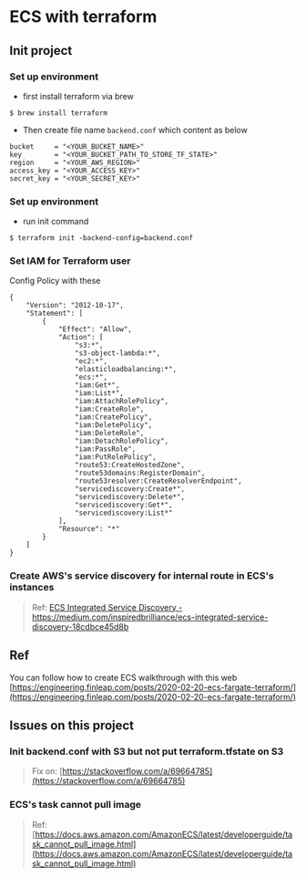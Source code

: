 # ECS with terraform

## Init project

### Set up environment
- first install terraform via brew
```
$ brew install terraform
```
- Then create file name `backend.conf` which content as below
```
bucket     = "<YOUR_BUCKET_NAME>"
key        = "<YOUR_BUCKET_PATH_TO_STORE_TF_STATE>"
region     = "<YOUR_AWS_REGION>"
access_key = "<YOUR_ACCESS_KEY>"
secret_key = "<YOUR_SECRET_KEY>"
```

### Set up environment

- run init command
```
$ terraform init -backend-config=backend.conf
```

### Set IAM for Terraform user
Config Policy with these
```
{
	"Version": "2012-10-17",
	"Statement": [
		{
			"Effect": "Allow",
			"Action": [
				"s3:*",
				"s3-object-lambda:*",
				"ec2:*",
				"elasticloadbalancing:*",
				"ecs:*",
				"iam:Get*",
				"iam:List*",
				"iam:AttachRolePolicy",
				"iam:CreateRole",
				"iam:CreatePolicy",
				"iam:DeletePolicy",
				"iam:DeleteRole",
				"iam:DetachRolePolicy",
				"iam:PassRole",
				"iam:PutRolePolicy",
				"route53:CreateHostedZone",
				"route53domains:RegisterDomain",
				"route53resolver:CreateResolverEndpoint",
				"servicediscovery:Create*",
				"servicediscovery:Delete*",
				"servicediscovery:Get*",
				"servicediscovery:List*"
			],
			"Resource": "*"
		}
	]
}
```

### Create AWS's service discovery for internal route in ECS's instances
> Ref: [ECS Integrated Service Discovery - https://medium.com/inspiredbrilliance/ecs-integrated-service-discovery-18cdbce45d8b
](https://medium.com/inspiredbrilliance/ecs-integrated-service-discovery-18cdbce45d8b)

## Ref
You can follow how to create ECS walkthrough with this web
[https://engineering.finleap.com/posts/2020-02-20-ecs-fargate-terraform/](https://engineering.finleap.com/posts/2020-02-20-ecs-fargate-terraform/)

## Issues on this project

### Init backend.conf with S3 but not put terraform.tfstate on S3
> Fix on: [https://stackoverflow.com/a/69664785](https://stackoverflow.com/a/69664785)


### ECS's task cannot pull image
> Ref: [https://docs.aws.amazon.com/AmazonECS/latest/developerguide/task_cannot_pull_image.html](https://docs.aws.amazon.com/AmazonECS/latest/developerguide/task_cannot_pull_image.html)